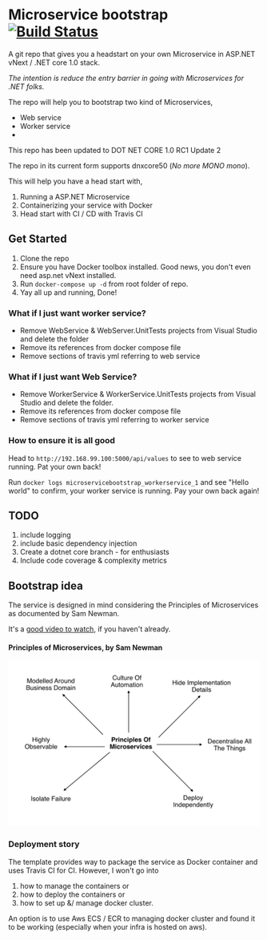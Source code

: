 # Microservice bootstrap  [![Build Status](https://travis-ci.org/PageUpPeopleOrg/microservice-bootstrap.svg?branch=master)](https://travis-ci.org/PageUpPeopleOrg/microservice-bootstrap)

A git repo that gives you a headstart on your own Microservice in ASP.NET vNext / .NET core 1.0 stack.

*_The intention is reduce the entry barrier in going with Microservices for .NET folks._*

The repo will help you to bootstrap two kind of Microservices,
* Web service
* Worker service
* 
This repo has been updated to DOT NET CORE 1.0 RC1 Update 2

The repo in its current form supports dnxcore50 (_No more MONO mono_).

This will help you have a head start with,

1. Running a ASP.NET Microservice
1. Containerizing your service with Docker
2. Head start with CI / CD with Travis CI

## Get Started

1. Clone the repo
2. Ensure you have Docker toolbox installed. Good news, you don't even need asp.net vNext installed.
3. Run `docker-compose up -d` from root folder of repo.
4. Yay all up and running, Done!

### What if I just want worker service?
* Remove WebService & WebServer.UnitTests projects from Visual Studio and delete the folder
* Remove its references from docker compose file
* Remove sections of travis yml referring to web service

### What if I just want Web Service?
* Remove WorkerService & WorkerService.UnitTests projects from Visual Studio and delete the folder.
* Remove its references from docker compose file
* Remove sections of travis yml referring to worker service

### How to ensure it is all good

Head to `http://192.168.99.100:5000/api/values` to see to web service running. Pat your own back!

Run `docker logs microservicebootstrap_workerservice_1` and see "Hello world" to confirm, your worker service is running. Pay your own back again!

## TODO

1. include logging
2. include basic dependency injection
3. Create a dotnet core branch - for enthusiasts
4. Include code coverage & complexity metrics

## Bootstrap idea

The service is designed in mind considering the Principles of Microservices as documented by Sam Newman.

It's a [good video to watch](https://vimeo.com/131632250), if you haven't already.

#### Principles of Microservices, by Sam Newman

![Sam Newman's Principles of Microservices](https://raw.githubusercontent.com/PageUpPeopleOrg/microservice-bootstrap/master/principles.png "Principles of Microservices, by Sam Newman")

### Deployment story
The template provides way to package the service as Docker container and uses Travis CI for CI.
However, I won't go into
1. how to manage the containers or
2. how to deploy the containers or
3. how to set up &/ manage docker cluster.

An option is to use Aws ECS / ECR to managing docker cluster and found it to be working (especially when your infra is hosted on aws).
